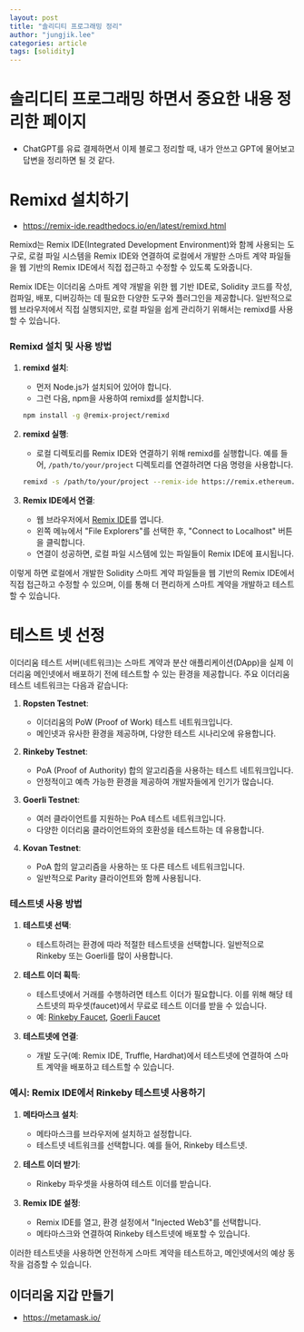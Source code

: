```yaml
---
layout: post
title: "솔리디티 프로그래밍 정리"
author: "jungjik.lee"
categories: article
tags: [solidity]
---
```


# 솔리디티 프로그래밍 하면서 중요한 내용 정리한 페이지
- ChatGPT를 유료 결제하면서 이제 블로그 정리할 때, 내가 안쓰고 GPT에 물어보고 답변을 정리하면 될 것 같다.

# Remixd 설치하기
- https://remix-ide.readthedocs.io/en/latest/remixd.html

Remixd는 Remix IDE(Integrated Development Environment)와 함께 사용되는 도구로, 로컬 파일 시스템을 Remix IDE와 연결하여 로컬에서 개발한 스마트 계약 파일들을 웹 기반의 Remix IDE에서 직접 접근하고 수정할 수 있도록 도와줍니다.

Remix IDE는 이더리움 스마트 계약 개발을 위한 웹 기반 IDE로, Solidity 코드를 작성, 컴파일, 배포, 디버깅하는 데 필요한 다양한 도구와 플러그인을 제공합니다. 일반적으로 웹 브라우저에서 직접 실행되지만, 로컬 파일을 쉽게 관리하기 위해서는 remixd를 사용할 수 있습니다.

### Remixd 설치 및 사용 방법

1. **remixd 설치**:
   - 먼저 Node.js가 설치되어 있어야 합니다.
   - 그런 다음, npm을 사용하여 remixd를 설치합니다.

   ```bash
   npm install -g @remix-project/remixd
   ```

2. **remixd 실행**:
   - 로컬 디렉토리를 Remix IDE와 연결하기 위해 remixd를 실행합니다. 예를 들어, `/path/to/your/project` 디렉토리를 연결하려면 다음 명령을 사용합니다.

   ```bash
   remixd -s /path/to/your/project --remix-ide https://remix.ethereum.org
   ```

3. **Remix IDE에서 연결**:
   - 웹 브라우저에서 [Remix IDE](https://remix.ethereum.org)를 엽니다.
   - 왼쪽 메뉴에서 "File Explorers"를 선택한 후, "Connect to Localhost" 버튼을 클릭합니다.
   - 연결이 성공하면, 로컬 파일 시스템에 있는 파일들이 Remix IDE에 표시됩니다.

이렇게 하면 로컬에서 개발한 Solidity 스마트 계약 파일들을 웹 기반의 Remix IDE에서 직접 접근하고 수정할 수 있으며, 이를 통해 더 편리하게 스마트 계약을 개발하고 테스트할 수 있습니다.

# 테스트 넷 선정

이더리움 테스트 서버(네트워크)는 스마트 계약과 분산 애플리케이션(DApp)을 실제 이더리움 메인넷에서 배포하기 전에 테스트할 수 있는 환경을 제공합니다. 주요 이더리움 테스트 네트워크는 다음과 같습니다:

1. **Ropsten Testnet**:
   - 이더리움의 PoW (Proof of Work) 테스트 네트워크입니다.
   - 메인넷과 유사한 환경을 제공하며, 다양한 테스트 시나리오에 유용합니다.

2. **Rinkeby Testnet**:
   - PoA (Proof of Authority) 합의 알고리즘을 사용하는 테스트 네트워크입니다.
   - 안정적이고 예측 가능한 환경을 제공하여 개발자들에게 인기가 많습니다.

3. **Goerli Testnet**:
   - 여러 클라이언트를 지원하는 PoA 테스트 네트워크입니다.
   - 다양한 이더리움 클라이언트와의 호환성을 테스트하는 데 유용합니다.

4. **Kovan Testnet**:
   - PoA 합의 알고리즘을 사용하는 또 다른 테스트 네트워크입니다.
   - 일반적으로 Parity 클라이언트와 함께 사용됩니다.

### 테스트넷 사용 방법

1. **테스트넷 선택**:
   - 테스트하려는 환경에 따라 적절한 테스트넷을 선택합니다. 일반적으로 Rinkeby 또는 Goerli를 많이 사용합니다.

2. **테스트 이더 획득**:
   - 테스트넷에서 거래를 수행하려면 테스트 이더가 필요합니다. 이를 위해 해당 테스트넷의 파우셋(faucet)에서 무료로 테스트 이더를 받을 수 있습니다.
   - 예: [Rinkeby Faucet](https://faucet.rinkeby.io/), [Goerli Faucet](https://goerli-faucet.slock.it/)

3. **테스트넷에 연결**:
   - 개발 도구(예: Remix IDE, Truffle, Hardhat)에서 테스트넷에 연결하여 스마트 계약을 배포하고 테스트할 수 있습니다.

### 예시: Remix IDE에서 Rinkeby 테스트넷 사용하기

1. **메타마스크 설치**:
   - 메타마스크를 브라우저에 설치하고 설정합니다.
   - 테스트넷 네트워크를 선택합니다. 예를 들어, Rinkeby 테스트넷.

2. **테스트 이더 받기**:
   - Rinkeby 파우셋을 사용하여 테스트 이더를 받습니다.

3. **Remix IDE 설정**:
   - Remix IDE를 열고, 환경 설정에서 "Injected Web3"를 선택합니다.
   - 메타마스크와 연결하여 Rinkeby 테스트넷에 배포할 수 있습니다.

이러한 테스트넷을 사용하면 안전하게 스마트 계약을 테스트하고, 메인넷에서의 예상 동작을 검증할 수 있습니다.

## 이더리움 지갑 만들기
- https://metamask.io/
